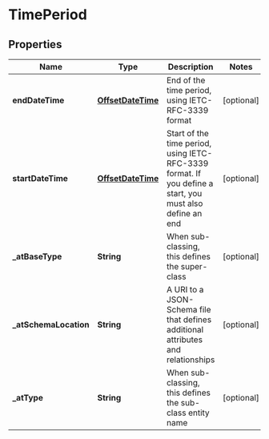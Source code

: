 # TimePeriod

## Properties
Name | Type | Description | Notes
------------ | ------------- | ------------- | -------------
**endDateTime** | [**OffsetDateTime**](OffsetDateTime.md) | End of the time period, using IETC-RFC-3339 format |  [optional]
**startDateTime** | [**OffsetDateTime**](OffsetDateTime.md) | Start of the time period, using IETC-RFC-3339 format. If you define a start, you must also define an end |  [optional]
**_atBaseType** | **String** | When sub-classing, this defines the super-class |  [optional]
**_atSchemaLocation** | **String** | A URI to a JSON-Schema file that defines additional attributes and relationships |  [optional]
**_atType** | **String** | When sub-classing, this defines the sub-class entity name |  [optional]
